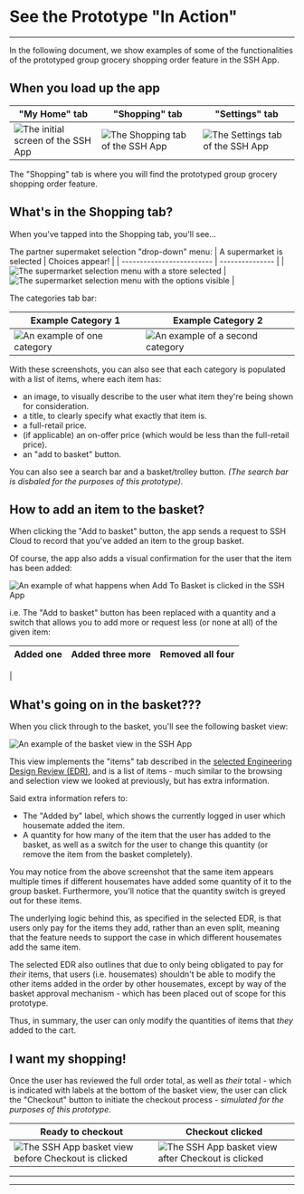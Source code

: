 # See the Prototype "In Action"
---
In the following document, we show examples of some of the functionalities of the prototyped group grocery shopping order feature in the SSH App.

## When you load up the app
| "My Home" tab | "Shopping" tab | "Settings" tab |
| --------------- | ------------ | -------------- |
| ![The initial screen of the SSH App]() | ![The Shopping tab of the SSH App]() | ![The Settings tab of the SSH App]() |

The "Shopping" tab is where you will find the prototyped group grocery shopping order feature.

## What's in the Shopping tab?
When you've tapped into the Shopping tab, you'll see...

The partner supermaket selection "drop-down" menu:
| A supermarket is selected | Choices appear! |
| ------------------------- | --------------- |
| ![The supermarket selection menu with a store selected]() | ![The supermarket selection menu with the options visible]() |

The categories tab bar:

| Example Category 1 | Example Category 2 | 
| ------------------ | ------------------ |
| ![An example of one category]() | ![An example of a second category]() |

With these screenshots, you can also see that each category is populated with a list of items, where each item has:
  - an image, to visually describe to the user what item they're being shown for consideration.
  - a title, to clearly specify what exactly that item is.
  - a full-retail price.
  - (if applicable) an on-offer price (which would be less than the full-retail price).
  - an "add to basket" button.

You can also see a search bar and a basket/trolley button.
_(The search bar is disbaled for the purposes of this prototype)._

## How to add an item to the basket?
When clicking the "Add to basket" button, the app sends a request to SSH Cloud to record that you've added an item to the group basket.

Of course, the app also adds a visual confirmation for the user that the item has been added:

![An example of what happens when Add To Basket is clicked in the SSH App]()

i.e. The "Add to basket" button has been replaced with a quantity and a switch that allows you to add more or request less (or none at all) of the given item:

| Added one | Added three more | Removed all four |
| --------- | ---------------- | ---------------- |
| 

## What's going on in the basket???
When you click through to the basket, you'll see the following basket view:

![An example of the basket view in the SSH App]()

This view implements the "items" tab described in the [selected Engineering Design Review (EDR)](/Documentation/Selected%20EDR.pdf), and is a list of items - much similar to the browsing and selection view we looked at previously, but has extra information.

Said extra information refers to:
- The "Added by" label, which shows the currently logged in user which housemate added the item.
- A quantity for how many of the item that the user has added to the basket, as well as a switch for the user to change this quantity (or remove the item from the basket completely).

You may notice from the above screenshot that the same item appears multiple times if different housemates have added some quantity of it to the group basket. Furthermore, you'll notice that the quantity switch is greyed out for these items.

The underlying logic behind this, as specified in the selected EDR, is that users only pay for the items they add, rather than an even split, meaning that the feature needs to support the case in which different housemates add the same item.

The selected EDR also outlines that due to only being obligated to pay for _their_ items, that users (i.e. housemates) shouldn't be able to modify the other items added in the order by other housemates, except by way of the basket approval mechanism - which has been placed out of scope for this prototype.

Thus, in summary, the user can only modify the quantities of items that _they_ added to the cart.

## I want my shopping!
Once the user has reviewed the full order total, as well as _their_ total - which is indicated with labels at the bottom of the basket view, the user can click the "Checkout" button to initiate the checkout process _- simulated for the purposes of this prototype._

| Ready to checkout | Checkout clicked |
| ----------------- | ---------------- |
| ![The SSH App basket view before Checkout is clicked]() | ![The SSH App basket view after Checkout is clicked]() |

---
---

